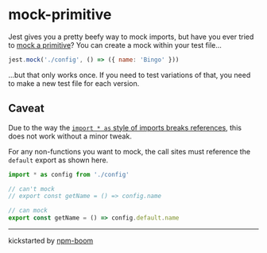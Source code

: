 # mock-primitive

Jest gives you a pretty beefy way to mock imports, but have you ever tried to
[mock a primitive](https://jestjs.io/docs/en/jest-object#primitives)?  You can
create a mock within your test file...

```js
jest.mock('./config', () => ({ name: 'Bingo' }))
```

...but that only works once.  If you need to test variations of that, you need
to make a new test file for each version.


## Caveat

Due to the way the [`import * as` style of imports breaks
references](https://reergymerej.github.io/blog/2019/06/08/importing-getters.html),
this does not work without a minor tweak.

For any non-functions you want to mock, the call sites must reference the
`default` export as shown here.

```js
import * as config from './config'

// can't mock
// export const getName = () => config.name

// can mock
export const getName = () => config.default.name
```



---
kickstarted by [npm-boom][npm-boom]

[npm-boom]: https://github.com/reergymerej/npm-boom
